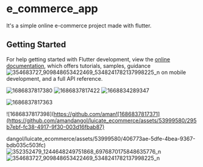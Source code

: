 # e_commerce_app

It's a simple online e-commerce project made with flutter.

## Getting Started

For help getting started with Flutter development, view the
[online documentation](https://docs.flutter.dev/), which offers tutorials,
samples, guidance![354683727_909848653422469_5348241782137998225_n](https://github.com/amandangol/luicate_ecommerce/assets/53999580/4fd1c5c5-8cf9-42f2-a7f8-19235f9ce82b)
 on mobile development, and a full API reference.
 
 ![1686837817380](https://github.com/amandangol/luicate_ecommerce/assets/53999580/c0eca6d4-3cd2-42c7-ad92-dc1f31109bdb)
![1686837817422](https://github.com/amandangol/luicate_ecommerce/assets/53999580/544226d2-e1bf-4c62-80fd-954e5934e45a)
![1668834289347](https://github.com/amandangol/luicate_ecommerce/assets/53999580/21227f2a-41a8-4670-af9d-55af0967d182)

![1686837817363](https://github.com/amandangol/luicate_ecommerce/assets/53999580/ab328216-a9ad-4052-884f-e50c62bc895b)

![1686837817398](https://github.com/aman![1686837817371](https://github.com/amandangol/luicate_ecommerce/assets/53999580/295b7ebf-fc38-4917-9f30-003d16fbab87)

dangol/luicate_ecommerce/assets/53999580/406773ae-5dfe-4bea-9367-bdb035c503fc)
![352352479_1244648249751868_6976870175848635776_n](https://github.com/amandangol/luicate_ecommerce/assets/53999580/57f81e7d-0b9a-4031-bb3c-89ed0630d1ea)
![354683727_909848653422469_5348241782137998225_n](https://github.com/amandangol/luicate_ecommerce/assets/53999580/4484f150-a8c4-47eb-b480-715b583812d2)
